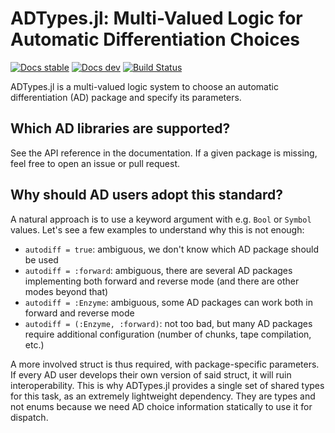 # ADTypes.jl: Multi-Valued Logic for Automatic Differentiation Choices

[![Docs stable](https://img.shields.io/badge/docs-stable-blue.svg)](https://SciML.github.io/ADTypes.jl/stable/)
[![Docs dev](https://img.shields.io/badge/docs-dev-blue.svg)](https://SciML.github.io/ADTypes.jl/dev/)
[![Build Status](https://github.com/SciML/ADTypes.jl/actions/workflows/CI.yml/badge.svg?branch=main)](https://github.com/SciML/ADTypes.jl/actions/workflows/CI.yml?query=branch%3Amain)

ADTypes.jl is a multi-valued logic system to choose an automatic differentiation (AD) package and specify its parameters.

## Which AD libraries are supported?

See the API reference in the documentation.
If a given package is missing, feel free to open an issue or pull request.

## Why should AD users adopt this standard?

A natural approach is to use a keyword argument with e.g. `Bool` or `Symbol` values.
Let's see a few examples to understand why this is not enough:

  - `autodiff = true`: ambiguous, we don't know which AD package should be used
  - `autodiff = :forward`: ambiguous, there are several AD packages implementing both forward and reverse mode (and there are other modes beyond that)
  - `autodiff = :Enzyme`: ambiguous, some AD packages can work both in forward and reverse mode
  - `autodiff = (:Enzyme, :forward)`: not too bad, but many AD packages require additional configuration (number of chunks, tape compilation, etc.)

A more involved struct is thus required, with package-specific parameters.
If every AD user develops their own version of said struct, it will ruin interoperability.
This is why ADTypes.jl provides a single set of shared types for this task, as an extremely lightweight dependency.
They are types and not enums because we need AD choice information statically to use it for dispatch.
